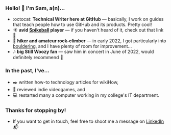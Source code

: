 ### Hello! 👋 I'm Sam, a(n)...

- :octocat: **Technical Writer here at GitHub** — basically, I work on guides that teach people how to use GitHub and its products. Pretty cool!
- :sunny: **avid [Spikeball](https://en.wikipedia.org/wiki/Roundnet) player** — if you haven't heard of it, check out that link 👀
- :mount_fuji: **hiker and amateur rock-climber** — in early 2022, I got particularly into [bouldering](https://en.wikipedia.org/wiki/Bouldering), and I have plenty of room for improvement...
- :notes: **big Still Woozy fan** — saw him in concert in June of 2022, would definitely recommend 💯

### In the past, I've...

- :black_nib: written how-to technology articles for wikiHow,
- :space_invader: reviewed indie videogames, and
- :computer: restarted many a computer working in my college's IT department.

### Thanks for stopping by!

- If you want to get in touch, feel free to shoot me a message on [LinkedIn](https://www.linkedin.com/in/sam-browning-7579461ab/) :mailbox_with_mail:
